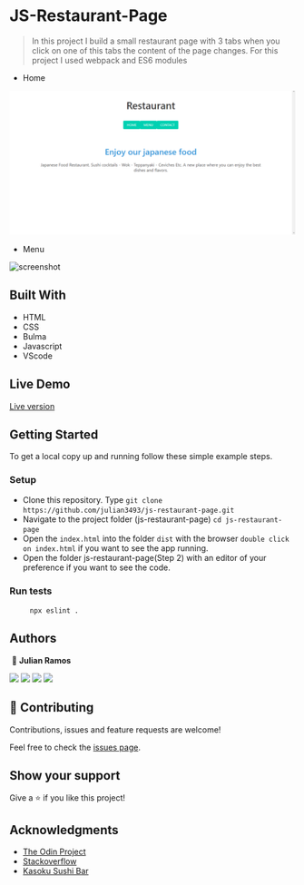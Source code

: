 # JS-Restaurant-Page

> In this project I build a small restaurant page with 3 tabs when you click on one of this tabs the content of the page changes. For this project I used webpack and ES6 modules

- Home

 ![screenshot](./assets/images/Screenshot_home.png)

- Menu

 ![screenshot](./assets/img/Screenshot_menu.png)

## Built With

- HTML
- CSS
- Bulma
- Javascript
- VScode

## Live Demo

<a href="https://raw.githack.com/julian3493/js-restaurant-page/features/dist/index.html" target="_blank">Live version</a>

## Getting Started

To get a local copy up and running follow these simple example steps.

### Setup

- Clone this repository. Type `git clone https://github.com/julian3493/js-restaurant-page.git`
- Navigate to the project folder (js-restaurant-page) `cd js-restaurant-page`
- Open the `index.html` into the folder `dist` with the browser `double click on index.html` if you want to see the app running.
- Open the folder js-restaurant-page(Step 2) with an editor of your preference if you want to see the code.

### Run tests

```
     npx eslint .
```

## Authors
​
👤 **Julian Ramos**
​

[<code><img height="26" src="https://cdn.iconscout.com/icon/free/png-256/github-153-675523.png"></code>](https://github.com/julian3493)
[<code><img height="26" src="https://upload.wikimedia.org/wikipedia/sco/thumb/9/9f/Twitter_bird_logo_2012.svg/1200px-Twitter_bird_logo_2012.svg.png"></code>](https://twitter.com/JulianR16893833)
[<code><img height="26" src="https://upload.wikimedia.org/wikipedia/commons/thumb/c/c9/Linkedin.svg/1200px-Linkedin.svg.png"></code>](https://www.linkedin.com/in/julian-ramos-arevalo/)
[<code><img height="26" src="https://upload.wikimedia.org/wikipedia/commons/a/ab/Gmail_Icon.svg"></code>](mailto:julianramosarevalo@gmail.com)

## 🤝 Contributing

Contributions, issues and feature requests are welcome!

Feel free to check the <a href="https://github.com/julian3493/js-restaurant-page/issues"> issues page</a>.

## Show your support

Give a ⭐️ if you like this project!

## Acknowledgments

- <a href="https://www.theodinproject.com/" target="_blank">The Odin Project</a>
- <a href="https://www.stackoverflow.com/" target="_blank">Stackoverflow</a>
- <a href='https://www.instagram.com/kasokusushibar/?hl=es-la'>Kasoku Sushi Bar</a>